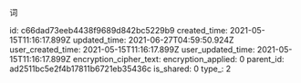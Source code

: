 词

id: c66dad73eeb4438f9689d842bc5229b9
created_time: 2021-05-15T11:16:17.899Z
updated_time: 2021-06-27T04:59:50.924Z
user_created_time: 2021-05-15T11:16:17.899Z
user_updated_time: 2021-05-15T11:16:17.899Z
encryption_cipher_text: 
encryption_applied: 0
parent_id: ad2511bc5e2f4b17811b6721eb35436c
is_shared: 0
type_: 2